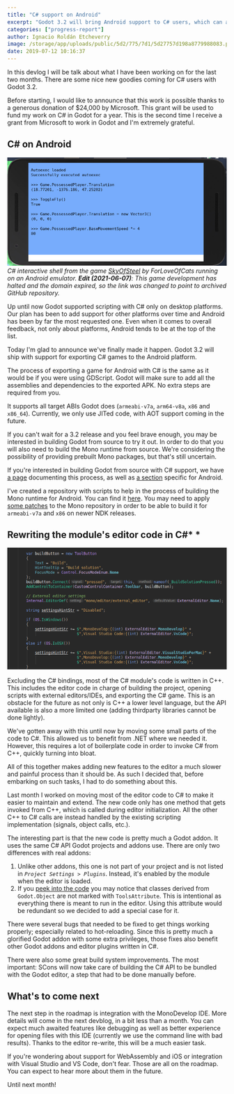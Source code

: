 ```yaml
---
title: "C# support on Android"
excerpt: "Godot 3.2 will bring Android support to C# users, which can already be tried in the master branch and will soon be available in Godot 3.2 alpha 1. Moreover, the editor code for the Mono module was converted from C++ to C#, making it easier to extend."
categories: ["progress-report"]
author: Ignacio Roldán Etcheverry
image: /storage/app/uploads/public/5d2/775/7d1/5d27757d198a8779988083.png
date: 2019-07-12 10:16:37
---
```


In this devlog I will be talk about what I have been working on for the last two months. There are some nice new goodies coming for C# users with Godot 3.2.

Before starting, I would like to announce that this work is possible thanks to a generous donation of $24,000 by Microsoft. This grant will be used to fund my work on C# in Godot for a year. This is the second time I receive a grant from Microsoft to work in Godot and I'm extremely grateful.

## C# on Android

![SkyOfSteel REPL](/storage/app/media/SkyOfSteel_REPL_Android.png)
_C# interactive shell from the game [SkyOfSteel](https://github.com/ForLoveOfCats/SkyOfSteel) by ForLoveOfCats running on an Android emulator. **Edit (2021-06-07)**: This game development has halted and the domain expired, so the link was changed to point to archived GitHub repository._

Up until now Godot supported scripting with C# only on desktop platforms. Our plan has been to add support for other platforms over time and Android has been by far the most requested one. Even when it comes to overall feedback, not only about platforms, Android tends to be at the top of the list.

Today I'm glad to announce we've finally made it happen. Godot 3.2 will ship with support for exporting C# games to the Android platform.

The process of exporting a game for Android with C# is the same as it would be if you were using GDScript. Godot will make sure to add all the assemblies and dependencies to the exported APK. No extra steps are required from you.

It supports all target ABIs Godot does (`armeabi-v7a`, `arm64-v8a`, `x86` and `x86_64`). Currently, we only use JITed code, with AOT support coming in the future.

If you can't wait for a 3.2 release and you feel brave enough, you may be interested in building Godot from source to try it out. In order to do that you will also need to build the Mono runtime from source. We're considering the possibility of providing prebuilt Mono packages, but that's still uncertain.

If you're interested in building Godot from source with C# support, we have [a page](https://docs.godotengine.org/en/latest/development/compiling/compiling_with_mono.html) documenting this process, as well as [a section](https://docs.godotengine.org/en/latest/development/compiling/compiling_with_mono.html#targeting-android) specific for Android.

I've created a repository with scripts to help in the process of building the Mono runtime for Android. You can find it [here](https://github.com/godotengine/godot-mono-builds). You may need to apply [some patches](https://github.com/godotengine/godot/blob/master/modules/mono/build_scripts/patches/fix-mono-android-tkill.diff) to the Mono repository in order to be able to build it for `armeabi-v7a` and `x86` on newer NDK releases.

## Rewriting the module's editor code in C#* *

![C# Editor Code Snippet](/storage/app/media/GodotTools_Code_Snippet.png)

Excluding the C# bindings, most of the C# module's code is written in C++. This includes the editor code in charge of building the project, opening scripts with external editors/IDEs, and exporting the C# game. This is an obstacle for the future as not only is C++ a lower level language, but the API available is also a more limited one (adding thirdparty libraries cannot be done lightly).

We've gotten away with this until now by moving some small parts of the code to C#. This allowed us to benefit from .NET where we needed it. However, this requires a lot of boilerplate code in order to invoke C# from C++, quickly turning into bloat.

All of this together makes adding new features to the editor a much slower and painful process than it should be. As such I decided that, before embarking on such tasks, I had to do something about this.

Last month I worked on moving most of the editor code to C# to make it easier to maintain and extend. The new code only has one method that gets invoked from C++, which is called during editor initialization. All the other C++ to C# calls are instead handled by the existing scripting implementation (signals, object calls, etc.).

The interesting part is that the new code is pretty much a Godot addon. It uses the same C# API Godot projects and addons use. There are only two differences with real addons:
1. Unlike other addons, this one is not part of your project and is not listed in _`Project Settings > Plugins`_. Instead, it's enabled by the module when the editor is loaded.
2. If you [peek into the code](https://github.com/godotengine/godot/tree/master/modules/mono/editor/GodotTools) you may notice that classes derived from `Godot.Object` are not marked with `ToolsAttribute`. This is intentional as everything there is meant to run in the editor. Using this attribute would be redundant so we decided to add a special case for it.

There were several bugs that needed to be fixed to get things working properly; especially related to hot-reloading. Since this is pretty much a glorified Godot addon with some extra privileges, those fixes also benefit other Godot addons and editor plugins written in C#.

There were also some great build system improvements. The most important: SCons will now take care of building the C# API to be bundled with the Godot editor, a step that had to be done manually before.

## What's to come next

The next step in the roadmap is integration with the MonoDevelop IDE. More details will come in the next devblog, in a bit less than a month. You can expect much awaited features like debugging as well as better experience for opening files with this IDE (currently we use the command line with bad results). Thanks to the editor re-write, this will be a much easier task.

If you're wondering about support for WebAssembly and iOS or integration with Visual Studio and VS Code, don't fear. Those are all on the roadmap. You can expect to hear more about them in the future.

Until next month!